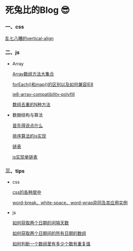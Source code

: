 # 死兔比的Blog 😎

### 一、css

  [乱七八糟的vertical-align](./css/乱七八糟的verticle-align.md)

### 二、js

* Array

  [Array数组方法大集合](./js/Array/Array数组方法大集合.md)

  [forEach()和map()的区别以及如何兼容IE8](./js/Array/forEach和map的区别以及如何兼容IE8.md)

  [ie8-array-compatibility-polyfill](./js/Array/ie8-array-compatibility-polyfill.js)

  [数组去重的N种方法](./js/Array/数组去重的N种方法.md)

* 数据结构与算法

  [首先得说点什么](./js/数据结构与算法/首先得说点什么.md)
  
  [排序算法的js实现](./js/数据结构与算法/排序算法的js实现.md)

  [链表](./js/数据结构与算法/链表.md)

  [js实现单链表](./js/数据结构与算法/js实现单链表.md)

### 三、tips

* css

  [css的各种居中](./tips/css/css的各种居中.md)

  [word-break、white-space、word-wrap异同及其应用实例](./tips/css/CSS自动换行、强制不换行、强制断行、超出n行显示省略号.md)

* js

  [如何获取两个日期的间隔天数](./tips/js/如何获取两个日期的间隔天数？.md)

  [如何获取两个日期间的所有日期的数组](./tips/js/如何获取两个日期间的所有日期的数组？.md)

  [如何判断一个数组里有多少个数有重复值](./tips/js/如何判断一个数组里有多少个数有重复值？.md)

